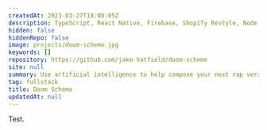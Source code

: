 ```yaml
---
createdAt: 2023-03-27T18:00:05Z
description: TypeScript, React Native, Firebase, Shopify Restyle, Node.js, Express.js, OpenAI GPT-3, Cyclic
hidden: false
hiddenRepo: false
image: projects/doom-scheme.jpg
keywords: []
repository: https://github.com/jake-hatfield/doom-scheme
site: null
summary: Use artificial intelligence to help compose your next rap verse
tag: fullstack
title: Doom Scheme
updatedAt: null
---
```


Test.
